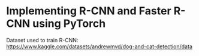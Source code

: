 # Implementing R-CNN and Faster R-CNN using PyTorch
Dataset used to train R-CNN: https://www.kaggle.com/datasets/andrewmvd/dog-and-cat-detection/data
